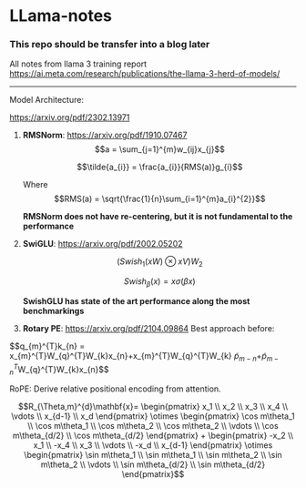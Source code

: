 ﻿# LLama-notes
### This repo should be transfer into a blog later
All notes from llama 3 training report
https://ai.meta.com/research/publications/the-llama-3-herd-of-models/
_______________

Model Architecture:

https://arxiv.org/pdf/2302.13971
1. **RMSNorm**: https://arxiv.org/pdf/1910.07467
   $$a = \sum_{j=1}^{m}w_{ij}x_{j}$$
   
   $$\tilde{a_{i}} = \frac{a_{i}}{RMS(a)}g_{i}$$
   
   Where
   $$RMS(a) = \sqrt{\frac{1}{n}\sum_{i=1}^{m}a_{i}^{2}}$$
   
   **RMSNorm does not have re-centering, but it is not fundamental to the performance**
2. **SwiGLU**: https://arxiv.org/pdf/2002.05202
   
   $$(Swish_{1}(xW)\otimes xV)W_{2}$$

   $$Swish_{\beta}(x) = x\sigma({\beta}x)$$
   
   **SwishGLU has state of the art performance along the most benchmarkings** 

3. **Rotary PE**: https://arxiv.org/pdf/2104.09864
   Best approach before:

$$q_{m}^{T}k_{n} = x_{m}^{T}W_{q}^{T}W_{k}x_{n}+x_{m}^{T}W_{q}^{T}W_{k} $\tilde{p}_{m-n}$+$\tilde{p}_{m-n}^{T}$W_{q}^{T}W_{k}x_{n}$$

   RoPE: Derive relative positional encoding from attention.

$$R_{\Theta,m}^{d}\mathbf{x}=
   \begin{pmatrix} x_1 \\ 
   x_2 \\ 
   x_3 \\ 
   x_4 \\ 
   \vdots \\ 
   x_{d-1} \\ 
   x_d 
   \end{pmatrix} 
   \otimes 
   \begin{pmatrix} \cos m\theta_1 \\ 
   \cos m\theta_1 \\ 
   \cos m\theta_2 \\ 
   \cos m\theta_2 \\ 
   \vdots \\ 
   \cos m\theta_{d/2} \\ 
   \cos m\theta_{d/2} 
   \end{pmatrix} 
   +
\begin{pmatrix} -x_2 \\ 
   x_1 \\ 
   -x_4 \\ 
   x_3 \\ 
   \vdots \\ 
   -x_d \\ 
   x_{d-1} 
   \end{pmatrix} 
   \otimes 
   \begin{pmatrix} 
   \sin m\theta_1 \\ 
   \sin m\theta_1 \\ 
   \sin m\theta_2 \\ 
   \sin m\theta_2 \\ 
   \vdots \\ 
   \sin m\theta_{d/2} \\ 
   \sin m\theta_{d/2} 
   \end{pmatrix}$$


